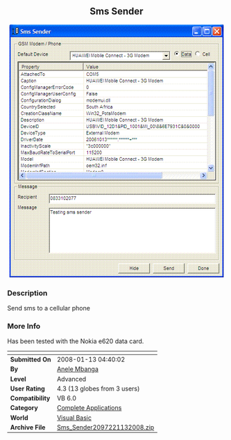﻿<div align="center">

## Sms Sender

<img src="PIC2008113431452394.GIF">
</div>

### Description

Send sms to a cellular phone
 
### More Info
 
Has been tested with the Nokia e620 data card.


<span>             |<span>
---                |---
**Submitted On**   |2008-01-13 04:40:02
**By**             |[Anele Mbanga](https://github.com/Planet-Source-Code/PSCIndex/blob/master/ByAuthor/anele-mbanga.md)
**Level**          |Advanced
**User Rating**    |4.3 (13 globes from 3 users)
**Compatibility**  |VB 6\.0
**Category**       |[Complete Applications](https://github.com/Planet-Source-Code/PSCIndex/blob/master/ByCategory/complete-applications__1-27.md)
**World**          |[Visual Basic](https://github.com/Planet-Source-Code/PSCIndex/blob/master/ByWorld/visual-basic.md)
**Archive File**   |[Sms\_Sender2097221132008\.zip](https://github.com/Planet-Source-Code/anele-mbanga-sms-sender__1-69911/archive/master.zip)








